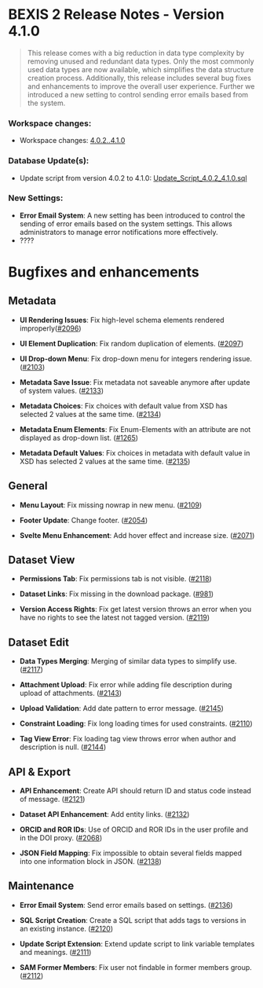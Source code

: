 # BEXIS 2 Release Notes - Version 4.1.0
> This release comes with a big reduction in data type complexity by removing unused and redundant data types. Only the most commonly used data types are now available, which simplifies the data structure creation process. Additionally, this release includes several bug fixes and enhancements to improve the overall user experience. Further we introduced a new setting to control sending error emails based from the system.

### Workspace changes:
- Workspace changes: [4.0.2..4.1.0](https://github.com/BEXIS2/Workspace/compare/4.0.2..4.1.0)

### Database Update(s):
- Update script from version 4.0.2 to 4.1.0: [Update_Script_4.0.2_4.1.0.sql](https://github.com/BEXIS2/Core/blob/rc/database%20update%20scripts/4.0.2-4.1.0.sql)

### New Settings:
- **Error Email System**: A new setting has been introduced to control the sending of error emails based on the system settings. This allows administrators to manage error notifications more effectively.
- ????

# Bugfixes and enhancements
## Metadata
- **UI Rendering Issues**: Fix high-level schema elements rendered improperly([#2096](https://github.com/BEXIS2/Core/issues/2096))

- **UI Element Duplication**: Fix random duplication of elements. ([#2097](https://github.com/BEXIS2/Core/issues/2097))

- **UI Drop-down Menu**: Fix drop-down menu for integers rendering issue. ([#2103](https://github.com/BEXIS2/Core/issues/2103))

- **Metadata Save Issue**: Fix metadata not saveable anymore after update of system values. ([#2133](https://github.com/BEXIS2/Core/issues/2133))

- **Metadata Choices**: Fix choices with default value from XSD has selected 2 values at the same time. ([#2134](https://github.com/BEXIS2/Core/issues/2134))

- **Metadata Enum Elements**: Fix Enum-Elements with an attribute are not displayed as drop-down list. ([#1265](https://github.com/BEXIS2/Core/issues/1265))

- **Metadata Default Values**: Fix choices in metadata with default value in XSD has selected 2 values at the same time. ([#2135](https://github.com/BEXIS2/Core/issues/2135))

## General
- **Menu Layout**: Fix missing nowrap in new menu. ([#2109](https://github.com/BEXIS2/Core/issues/2109))

- **Footer Update**: Change footer. ([#2054](https://github.com/BEXIS2/Core/issues/2054))


- **Svelte Menu Enhancement**: Add hover effect and increase size. ([#2071](https://github.com/BEXIS2/Core/issues/2071))

## Dataset View
- **Permissions Tab**: Fix permissions tab is not visible. ([#2118](https://github.com/BEXIS2/Core/issues/2118))

- **Dataset Links**: Fix missing in the download package. ([#981](https://github.com/BEXIS2/Core/issues/981))

- **Version Access Rights**: Fix get latest version throws an error when you have no rights to see the latest not tagged version. ([#2119](https://github.com/BEXIS2/Core/issues/2119))

## Dataset Edit
- **Data Types Merging**: Merging of similar data types to simplify use. ([#2117](https://github.com/BEXIS2/Core/issues/2117))

- **Attachment Upload**: Fix error while adding file description during upload of attachments. ([#2143](https://github.com/BEXIS2/Core/issues/2143))

- **Upload Validation**: Add date pattern to error message. ([#2145](https://github.com/BEXIS2/Core/issues/2145))

- **Constraint Loading**: Fix long loading times for used constraints. ([#2110](https://github.com/BEXIS2/Core/issues/2110))


- **Tag View Error**: Fix loading tag view throws error when author and description is null. ([#2144](https://github.com/BEXIS2/Core/issues/2144))

## API & Export
- **API Enhancement**: Create API should return ID and status code instead of message. ([#2121](https://github.com/BEXIS2/Core/issues/2121))

- **Dataset API Enhancement**: Add entity links. ([#2132](https://github.com/BEXIS2/Core/issues/2132))

- **ORCID and ROR IDs**: Use of ORCID and ROR IDs in the user profile and in the DOI proxy. ([#2068](https://github.com/BEXIS2/Core/issues/2068))

- **JSON Field Mapping**: Fix impossible to obtain several fields mapped into one information block in JSON. ([#2138](https://github.com/BEXIS2/Core/issues/2138))


## Maintenance
- **Error Email System**: Send error emails based on settings. ([#2136](https://github.com/BEXIS2/Core/issues/2136))

- **SQL Script Creation**: Create a SQL script that adds tags to versions in an existing instance. ([#2120](https://github.com/BEXIS2/Core/issues/2120))

- **Update Script Extension**: Extend update script to link variable templates and meanings. ([#2111](https://github.com/BEXIS2/Core/issues/2111))

- **SAM Former Members**: Fix user not findable in former members group. ([#2112](https://github.com/BEXIS2/Core/issues/2112))
